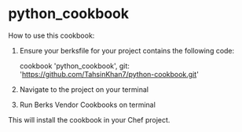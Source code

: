 # python_cookbook

How to use this cookbook:

1. Ensure your berksfile for your project contains the following code:

    cookbook 'python_cookbook', git: 'https://github.com/TahsinKhan7/python-cookbook.git'
    
2. Navigate to the project on your terminal

3. Run Berks Vendor Cookbooks on terminal

This will install the cookbook in your Chef project.
